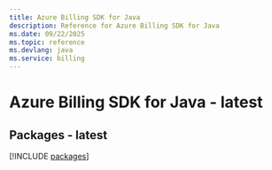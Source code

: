 ```yaml
---
title: Azure Billing SDK for Java
description: Reference for Azure Billing SDK for Java
ms.date: 09/22/2025
ms.topic: reference
ms.devlang: java
ms.service: billing
---
```

# Azure Billing SDK for Java - latest
## Packages - latest
[!INCLUDE [packages](billing-index.md)]